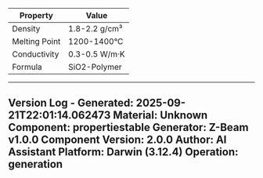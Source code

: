 | Property | Value |
|----------|-------|
| Density | 1.8-2.2 g/cm³ |
| Melting Point | 1200-1400°C |
| Conductivity | 0.3-0.5 W/m·K |
| Formula | SiO2-Polymer |


---
Version Log - Generated: 2025-09-21T22:01:14.062473
Material: Unknown
Component: propertiestable
Generator: Z-Beam v1.0.0
Component Version: 2.0.0
Author: AI Assistant
Platform: Darwin (3.12.4)
Operation: generation
---